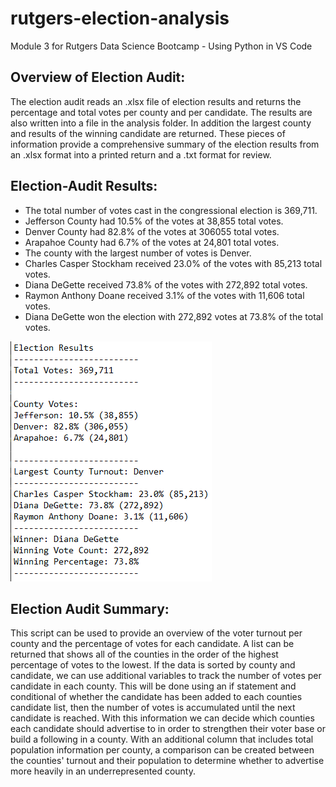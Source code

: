 # rutgers-election-analysis
Module 3 for Rutgers Data Science Bootcamp - Using Python in VS Code 

## Overview of Election Audit:
  The election audit reads an .xlsx file of election results and returns the percentage and total votes per county and per candidate. The results are also written into a file in the analysis folder. In addition the largest county and results of the winning candidate are returned. These pieces of information provide a comprehensive summary of the election results from an .xlsx format into a printed return and a .txt format for review.    

## Election-Audit Results:
* The total number of votes cast in the congressional election is 369,711.
* Jefferson County had 10.5% of the votes at 38,855 total votes.
* Denver County had 82.8% of the votes at 306055 total votes.
* Arapahoe County had 6.7% of the votes at 24,801 total votes.
* The county with the largest number of votes is Denver.
* Charles Casper Stockham received 23.0% of the votes with 85,213 total votes.
* Diana DeGette received 73.8% of the votes with 272,892 total votes.
* Raymon Anthony Doane received 3.1% of the votes with 11,606 total votes.
* Diana DeGette won the election with 272,892 votes at 73.8% of the total votes.

![Election Results](/Resources/Election_Results.png "Election Results")

## Election Audit Summary:
  This script can be used to provide an overview of the voter turnout per county and the percentage of votes for each candidate. A list can be returned that shows all of the counties in the order of the highest percentage of votes to the lowest. If the data is sorted by county and candidate, we can use additional variables to track the number of votes per candidate in each county. This will be done using an if statement and conditional of whether the candidate has been added to each counties candidate list, then the number of votes is accumulated until the next candidate is reached. With this information we can decide which counties each candidate should advertise to in order to strengthen their voter base or build a following in a county.  With an additional column that includes total population information per county, a comparison can be created between the counties' turnout and their population to determine whether to advertise more heavily in an underrepresented county. 
  
